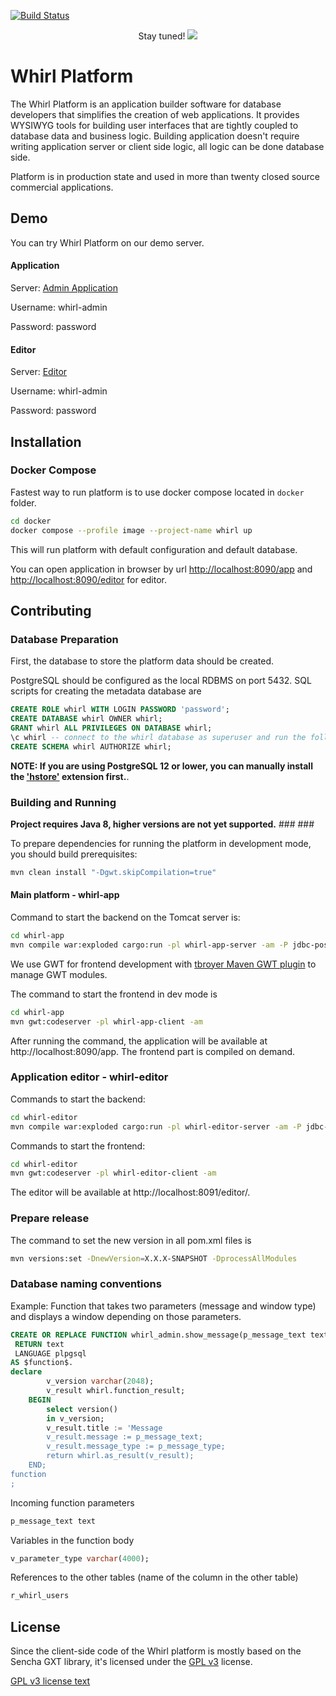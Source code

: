 [![Build Status](https://scrutinizer-ci.com/g/whirlplatform/whirl/badges/build.png?b=master)](https://scrutinizer-ci.com/g/whirlplatform/whirl/build-status/master)

<p style="text-align:center;">Stay tuned!
  <img src="logo.png" /> <br
</p>

# Whirl Platform

The Whirl Platform is an application builder software for database developers that simplifies the creation of web applications.
It provides WYSIWYG tools for building user interfaces that are tightly coupled to database data and business logic. Building
application doesn't require writing application server or client side logic, all logic can be done database side.

Platform is in production state and used in more than twenty closed source commercial applications.

## Demo

You can try Whirl Platform on our demo server.

#### Application

Server: [Admin Application](http://demo.whirl-platform.ru/app?application=whirl-admin)

Username: whirl-admin

Password: password

#### Editor

Server: [Editor](http://demo.whirl-platform.ru/editor/)

Username: whirl-admin

Password: password


## Installation

### Docker Compose

Fastest way to run platform is to use docker compose located in `docker` folder.

```bash
cd docker
docker compose --profile image --project-name whirl up
```

This will run platform with default configuration and default database.

You can open application in browser by url [http://localhost:8090/app](http://localhost:8080/app) 
and [http://localhost:8090/editor](http://localhost:8080/editor) for editor.


## Contributing

### Database Preparation

First, the database to store the platform data should be created.

PostgreSQL should be configured as the local RDBMS on port 5432. SQL scripts for creating the metadata database are

```sql
CREATE ROLE whirl WITH LOGIN PASSWORD 'password';
CREATE DATABASE whirl OWNER whirl;
GRANT whirl ALL PRIVILEGES ON DATABASE whirl;
\c whirl -- connect to the whirl database as superuser and run the following commands
CREATE SCHEMA whirl AUTHORIZE whirl;
```


**NOTE: If you are using PostgreSQL 12 or lower, you can manually install the ['hstore'](https://www.postgresql.org/docs/current/hstore.html) extension first.**.


### Building and Running

**Project requires Java 8, higher versions are not yet supported.** ### ###

To prepare dependencies for running the platform in development mode, you should build prerequisites:

```bash
mvn clean install "-Dgwt.skipCompilation=true"
```

#### Main platform - whirl-app

Command to start the backend on the Tomcat server is:

```bash
cd whirl-app
mvn compile war:exploded cargo:run -pl whirl-app-server -am -P jdbc-postgresql,config-postgresql,local-store
```

We use GWT for frontend development
with [tbroyer Maven GWT plugin](https://tbroyer.github.io/gwt-maven-plugin/index.html) to manage GWT modules.

The command to start the frontend in dev mode is

```bash
cd whirl-app
mvn gwt:codeserver -pl whirl-app-client -am
```

After running the command, the application will be available at http://localhost:8090/app. The frontend part is compiled
on demand.

### Application editor - whirl-editor

Commands to start the backend:

```bash
cd whirl-editor
mvn compile war:exploded cargo:run -pl whirl-editor-server -am -P jdbc-postgresql,config-postgresql,local-store
```

Commands to start the frontend:

```bash
cd whirl-editor
mvn gwt:codeserver -pl whirl-editor-client -am
```

The editor will be available at http://localhost:8091/editor/.

### Prepare release

The command to set the new version in all pom.xml files is

```bash
mvn versions:set -DnewVersion=X.X.X-SNAPSHOT -DprocessAllModules
```

### Database naming conventions

Example: Function that takes two parameters (message and window type) and displays a window depending on those
parameters.

```sql 
CREATE OR REPLACE FUNCTION whirl_admin.show_message(p_message_text text, p_message_type text)
 RETURN text
 LANGUAGE plpgsql
AS $function$.
declare 
		v_version varchar(2048);
		v_result whirl.function_result;
	BEGIN
		select version()
		in v_version;
		v_result.title := 'Message
		v_result.message := p_message_text;
		v_result.message_type := p_message_type;
		return whirl.as_result(v_result);
	END;
function
;
```

Incoming function parameters

```sql
p_message_text text
```

Variables in the function body

```sql
v_parameter_type varchar(4000);
```

References to the other tables (name of the column in the other table)

```sql
r_whirl_users
```

## License

Since the client-side code of the Whirl platform is mostly based on the Sencha GXT library, it's licensed under the [GPL v3](LICENSE)
license.

[GPL v3 license text](LICENSE)
